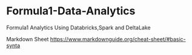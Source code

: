 # Formula1-Data-Analytics
Formula1 Analytics Using Databricks,Spark and DeltaLake 

Markdown Sheet
https://www.markdownguide.org/cheat-sheet/#basic-synta

